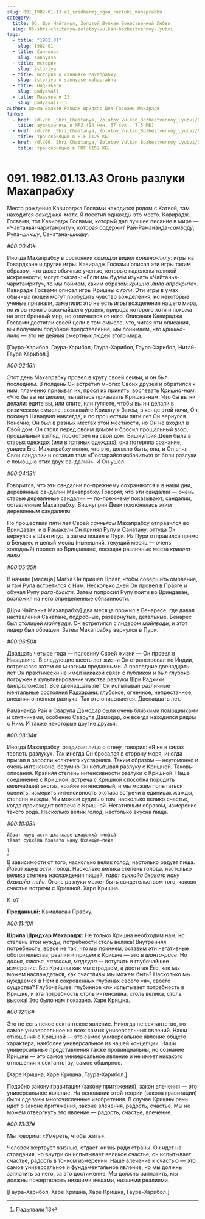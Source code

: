 ```yaml
---
slug: 091_1982-01-13-a3_sridharmj_ogon_razluki_mahaprabhu
category:
  title: 06. Шри Чайтанья, Золотой Вулкан Божественной Любви
  slug: 06-shri-chaitanya-zolotoy-vulkan-bozhestvennoy-lyubvi
tags:
  - title: "1982.01"
    slug: 1982-01
  - title: Санньяса
    slug: sannyasa
  - title: история
    slug: istoriya
  - title: история о санньясе Махапрабху
    slug: istoriya-o-sannyase-mahaprabhu
  - title: Падьявали
    slug: padyavali
  - title: Падьявали 13
    slug: padyavali-13
author: Шрила Бхакти Ракшак Шридхар Дев-Госвами Махарадж
links:
  - href: /dl/06._Shri_Chaitanya,_Zolotoy_Vulkan_Bozhestvennoy_Lyubvi/091_1982.01.13.A3_SridharMj_Ogon_razluki_Mahaprabhu.mp3
    title: аудиозапись в MP3 (14 мин. 37 сек., 7.5 МБ)
  - href: /dl/06._Shri_Chaitanya,_Zolotoy_Vulkan_Bozhestvennoy_Lyubvi/091_1982.01.13.A3_SridharMj_Ogon_razluki_Mahaprabhu.rtf
    title: транскрипцию в RTF (125 КБ)
  - href: /dl/06._Shri_Chaitanya,_Zolotoy_Vulkan_Bozhestvennoy_Lyubvi/091_1982.01.13.A3_SridharMj_Ogon_razluki_Mahaprabhu.pdf
    title: транскрипцию в PDF (152 КБ)
---
```


# 091. 1982.01.13.A3 Огонь разлуки Махапрабху

Место рождения Кавираджа Госвами находится рядом с Катвой, там находится *сахаджия-матх*. Я посетил однажды это место. Кавирадж Госвами, тот Кавирадж Госвами, который дал лучшее писание в мире — «Чайтанья-чаритамриту», которая содержит Рай-Рамананда-*самваду*, Рупа-*шикшу*, Санатана-*шикшу*.

*#00:00:41#*

Иногда Махапрабху в состоянии *самадхи* видел *кришна-лилу*: игры на Говардхане и другие игры. Кавирадж Госвами описал эти игры таким образом, что даже обычные ученые, которые наделены толикой искренности, могут сказать: «Если мы будем изучать «Чайтанья-чаритамриту», то мы поймем, каким образом *кришна-лила* *апракрита*». Кавирадж Госвами описал игры Кришны с *гопи*. Эти игры в умах обычных людей могут пробудить чувство вожделения, но некоторые ученые признали, заметили: это не есть игры вожделения нашего мира, но игры некого высочайшего уровня, природа которого хотя и похожа на этот бренный мир, но отличается от него. Описания Кавираджа Госвами достигли своей цели в том смысле, что, читая эти описания, мы получаем подобное представление, мы понимаем, что *кришна-лила* — это не деяния смертных людей этого мира.

[Гаура-Харибол, Гаура-Харибол, Гаура-Харибол, Гаура-Харибол, Нитай-Гаура Харибол.]

*#00:02:16#*

Этот день Махапрабху провел в кругу своей семьи, и он был последним. В полдень Он встретил многих Своих друзей и обратился к ним, пламенно призывая их, прося их принять, воспевать *Кришна-нам*: «Что бы вы ни делали, пытайтесь призывать Кришна-нам. Что бы вы ни делали: едите вы, или спите, или гуляете, чтобы вы ни делали в физическом смысле, сознавайте Кришну!» Затем, в конце этой ночи, Он покинул Навадвип навсегда, и по прошествии пяти лет Он вернулся. Конечно, Он был в разных местах этой местности, но Он не входил в Свой дом. Он стоял перед своим домом и бросил прощальный взор, прощальный взгляд, посмотрел на свой дом. Вишнуприя Деви была в старых одеждах (или в грязных одеждах), она потеряла сознание, увидев Его. Махапрабху понял, что это, должно быть, она, и Он снял Свои сандалии и оставил там: «Постарайся избавиться от боли разлуки с помощью этих двух сандалий». И Он ушел.

*#00:04:13#*

Говорится, что эти сандалии по-прежнему сохраняются и в наши дни, деревянные сандалии Махапрабху. Говорят, что эти сандалии — очень старые деревянные сандалии — по-прежнему показывают, сандалии, оставленные Махапрабху. Вишнуприя Деви поклонялась этим деревянным сандалиям.

По прошествии пяти лет Своей *санньясы* Махапрабху отправился во Вриндаван, и в Рамакели Он принял Рупу и Санатану, оттуда Он вернулся в Шантипур, а затем пошел в Пури. Из Пури отправился прямо в Бенарес и целый месяц (нынешний, текущий месяц — очень холодный) провел во Вриндаване, посещая различные места *кришна-лилы*.

*#00:05:35#*

В начале [месяца] Магха Он пришел Праяг, чтобы совершить омовение, и там Рупа встретился с Ним. Несколько дней Он провел в Праяге и обучал Рупу *рага-бхакти*. Затем попросил Рупу пойти во Вриндаван, возложил на него определенные обязанности.

[Шри Чайтанья Махапрабху] два месяца прожил в Бенаресе, где давал наставления Санатане, подробные, развернутые, детальные. Бенарес был столицей *майявади*. Он встретился с лидером *майявади*, и этот лидер был обращен. Затем Махапрабху вернулся в Пури.

*#00:06:50#*

Двадцать четыре года — половину Своей жизни — Он провел в Навадвипе. В следующие шесть лет жизни Он странствовал по Индии, встречался затем со многими преданными. А последние двенадцать лет Он практически не имел никакой связи с публикой и был глубоко погружен в культивирование чувства разлуки Шри Радхики (*випраламбха*). Все двенадцать лет Он испытывал различные ментальные состояния Радхарани: глубокое, огненное, непрестанное, внешняя огненная разлука. Так это описывается. Двенадцать лет.

Рамананда Рай и Сварупа Дамодар были очень близкими помощниками и спутниками, особенно Сварупа Дамодар, он всегда находился рядом с Ним. И также некоторые другие друзья.

*#00:08:34#*

Иногда Махапрабху, раздирая лицо о стену, говорил: «Я не в силах терпеть разлуку». Так иногда Он бросался в сторону моря, иногда прыгал в заросли колючего кустарника. Таким образом — неугомонно и очень интенсивно, безумно Он испытывал разлуку с Кришной. Таковы описания. Крайняя степень интенсивности разлуки с Кришной. Наше соединение с Кришной, встреча с Кришной способна породить величайший экстаз, крайне интенсивный, и мы можем попытаться оценить, измерить интенсивность экстаза встречи в единицах жажды, степени жажды. Мы можем судить о том, насколько велико счастье, когда происходит встреча с Кришной. Негативным образом, измерение такого рода. Насколько велик голод, настолько вкусна пища.

*#00:10:05#*

    йа̄ват кш̣уд асти джат̣харе джарат̣ха̄ пипа̄са̄
    та̄ват сукха̄йа бхавато нану бхакш̣йа-пейе
[^_ftn1]

В зависимости от того, насколько велик голод, настолько радует пища. *Йа̄ват кш̣уд асти*, голод. Насколько велика степень голода, настолько велика степень наслаждения пищей, *та̄ват сукха̄йа бхавато нану бхакш̣йа-пейе*. Огонь разлуки может быть свидетельством того, каково счастье встречи с Кришной. Харе Кришна.

Кто?

**Преданный:** Камаласан Прабху.

*#00:11:10#*

**Шрила Шридхар Махарадж:** Не только Кришна необходим нам, но степень этой нужды, потребности столь велика! Внутренняя потребность, вовсе не так, что мы покинем, оставим эти негативные обстоятельства, реалии и придем к Кришне — это в *шанта-расе*. Но *дасья*, *сакхья*, *ватсалья*, *мадхура* — вступить в глубочайшее измерение. Без Кришны как мы страдаем, а достигая Его, как мы можем наслаждаться, как счастливы мы можем быть? Насколько мы нуждаемся в Нем в сокровенных глубинах своего «я», своего существа? Глубочайшее, глубинное «я» испытывает потребность в Кришне, и эта потребность столь интенсивна, столь велика, столь высока! Это было нам показано. Харе Кришна.

*#00:12:16#*

Это не есть некое сектантское явление. Никогда не сектантство, но самое универсальное из всех самых универсальных явлений. Наши отношения с Кришной — это самое универсальное явление общего характера, наиболее универсальное из нашей концепции. Наши универсальные представления также провинциальны, но сознание Кришны — это самое универсальное явление и не имеет никакого отношения к сектантству, самое обширное.

[Харе Кришна, Харе Кришна, Гаура-Харибол.]

Подобно закону гравитации (закону притяжения), закон влечения — это универсальное явление. На основании этой теории (закона гравитации) были сделаны многочисленные изобретения. В случае Кришны речь идет о законе притяжения, законе влечения, радость, счастье. Мы не можем отвергнуть это явление — радость, счастье, влечение.

*#00:13:37#*

Мы говорим: «Умереть, чтобы жить».

Человек жертвует жизнью, отдает жизнь ради страны. Он идет на страдания, но внутри он испытывает великое счастье, он испытывает счастье, радость в тонком измерении. Наше влечение к счастью — это самое универсальное и фундаментальное явление, но мы должны заплатить за него, за это достижение. Мы должны заплатить, мы должны пожертвовать низшими вещами, низшими реалиями.

[Гаура-Харибол, Харе Кришна, Харе Кришна, Гаура-Харибол.]



[^_ftn1]: [Падьявали 13](../notes/padyavali/padyavali-13.md)
